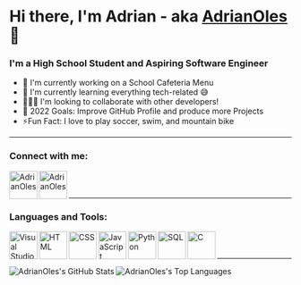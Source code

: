 # Hi there, I'm Adrian - aka [AdrianOles] 👋

### I'm a High School Student and Aspiring Software Engineer
- 💪 I'm currently working on a School Cafeteria Menu
- 🌱 I'm currently learning everything tech-related 😅
- 🧑‍🤝‍🧑 I'm looking to collaborate with other developers!
- 🎯 2022 Goals: Improve GitHub Profile and produce more Projects
- ⚡Fun Fact: I love to play soccer, swim, and mountain bike

---

### Connect with me:
[<img align="left" target=”_blank” alt="AdrianOles" width="50px" src="https://upload.wikimedia.org/wikipedia/commons/thumb/5/58/Instagram-Icon.png/800px-Instagram-Icon.png" />][instagram]
[<img align="left" target=”_blank” alt="AdrianOles" width="50px" src="https://www.iconpacks.net/icons/2/free-twitter-logo-icon-2429-thumb.png" />][twitter]
<br/>
<br/>

---

### Languages and Tools:

<img align="left" target=”_blank” alt="Visual Studio Code" width="50px" src="https://upload.wikimedia.org/wikipedia/commons/thumb/9/9a/Visual_Studio_Code_1.35_icon.svg/2048px-Visual_Studio_Code_1.35_icon.svg.png" />
<img align="left" target=”_blank” alt="HTML" width="50px" src="https://cdn-icons-png.flaticon.com/512/732/732212.png" />
<img align="left" target=”_blank” alt="CSS" width="50px" src="https://cdn-icons-png.flaticon.com/512/732/732190.png" />
<img align="left" target=”_blank” alt="JavaScript" width="50px" src="https://icon-library.com/images/javascript-icon-png/javascript-icon-png-23.jpg" />
<img align="left" target=”_blank” alt="Python" width="50px" src="https://cdn3.iconfinder.com/data/icons/logos-and-brands-adobe/512/267_Python-512.png" />
<img align="left" target=”_blank” alt="SQL" width="50px" src="https://icons-for-free.com/download-icon-file+sql+icon-1320183612970878250_512.png" />
<img align="left" target=”_blank” alt="C" width="50px" src="https://www.pngkit.com/png/full/101-1010012_c-programming-icon-c-programming-language-logo.png" />
<br/>
<br/>

---

<img align="left" target=”_blank” alt="AdrianOles's GitHub Stats" src="https://github-readme-stats.vercel.app/api?username=AdrianOles&show_icons=true&hide_border=true" />

<img align="left" target=”_blank” alt="AdrianOles's Top Languages" src="https://github-readme-stats.vercel.app/api/top-langs/?username=AdrianOles&layout=compact" />

[instagram]: https://www.instagram.com/adrian._oles/?hl=en
[twitter]: https://twitter.com/AdrianOlesniew2
[AdrianOles]: https://github.com/AdrianOles

